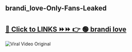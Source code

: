 
 ## brandi_love-Only-Fans-Leaked

# <h2><a href="https://clipsfans.com/brandi_love&ref=git">🔗 Click to LINKS ⏩⏩ 👉 🟢 brandi love </a></h2>

<a href="https://clipsfans.com/brandi_love&ref=git" rel="nofollow" data-target="animated-image.originalLink"><img src="https://i.ibb.co.com/xMMVF88/686577567.gif" alt="Viral Video Original" style="max-width: 100%; display: inline-block;" data-target="animated-image.originalImage"></a>
